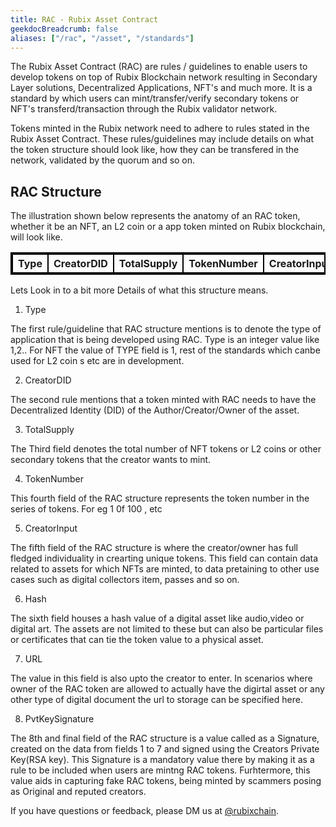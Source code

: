 ```yaml
---
title: RAC - Rubix Asset Contract
geekdocBreadcrumb: false
aliases: ["/rac", "/asset", "/standards"]
---
```


The Rubix Asset Contract (RAC) are rules / guidelines to enable users to develop tokens on top of Rubix Blockchain network resulting in Secondary Layer solutions, Decentralized Applications, NFT's and much more. It is a standard by which users can mint/transfer/verify secondary tokens or NFT's transferd/transaction through the Rubix validator network.

Tokens minted in the Rubix network need to adhere to rules stated in the Rubix Asset Contract. These rules/guidelines may include details on what the token structure should look like, how they can be transfered in the network, validated by the quorum and so on.

## RAC Structure

The illustration shown below represents the anatomy of an RAC token, whether it be an NFT, an L2 coin or a app token minted on Rubix blockchain, will look like.

<!DOCTYPE html>
<html>
<style>
table, th, td {
  border:2px solid black;
}
</style>
<body>

<table style="width:100%">
  <tr>
    <th>Type</th>
    <th>CreatorDID</th>
    <th>TotalSupply</th>
    <th>TokenNumber</th>
    <th>CreatorInput</th>
    <th>Hash</th>
    <th>URL</th>
    <th>PvtKeySignature</th>
  </tr>
</table>

</body>
</html>

Lets Look in to a bit more Details of what this structure means.

1. Type

The first rule/guideline that RAC structure mentions is to denote the type of application that is being developed using RAC. Type is an integer value like 1,2..
For NFT the value of TYPE field is 1, rest of the standards which canbe used for L2 coin s etc are in development.

2. CreatorDID

The second rule mentions that a token minted with RAC needs to have the Decentralized Identity (DID) of the Author/Creator/Owner of the asset.

3. TotalSupply

The Third field denotes the total number of NFT tokens or L2 coins or other secondary tokens that the creator wants to mint.

4. TokenNumber

This fourth field of the RAC structure represents the token number in the series of tokens. For eg 1 0f 100 , etc

5. CreatorInput

The fifth field of the RAC structure is where the creator/owner has full fledged individuality in crearting unique tokens. This field can contain data related to assets for which NFTs are minted, to data pretaining to other use cases such as digital collectors item, passes and so on.

6. Hash

The sixth field houses a hash value of a digital asset like audio,video or digital art. The assets are not limited to these but can also be particular files or certificates that can tie the token value to a physical asset.

7. URL

The value in this field is also upto the creator to enter. In scenarios where owner of the RAC token are allowed to actually have the digirtal asset or any other type of digital document the url to storage can be specified here.

8. PvtKeySignature

 The 8th and final field of the RAC structure is a value called as a Signature, created on the data from fields 1 to 7 and signed using the Creators Private Key(RSA key). This Signature is a mandatory value there by making it as a rule to be included when users are mintng RAC tokens. 
 Furhtermore, this value aids in capturing fake RAC tokens, being minted by scammers posing as Original and reputed creators.



If you have questions or feedback, please DM us at [@rubixchain](http://twitter.com/rubixChain).

<br>

